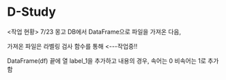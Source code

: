 # D-Study
<작업 현황>
7/23
몽고 DB에서 DataFrame으로 파일을 가져온 다음,

가져온 파일은 라벨링 검사 함수를 통해 <---작업중!!

DataFrame(df) 끝에 열 label_1을 추가하고 내용의 경우, 속어는 0 비속어는 1로 추가함
